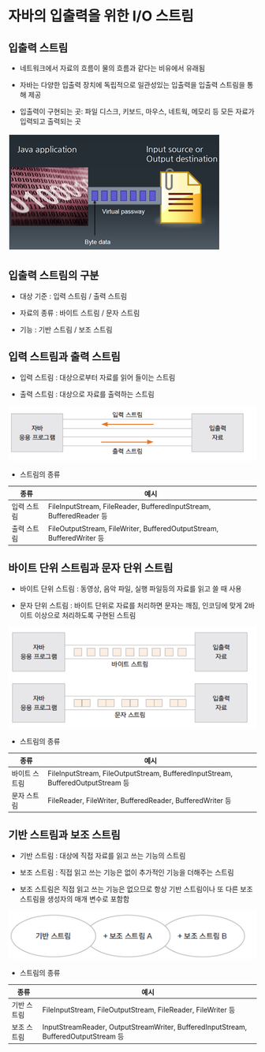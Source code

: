 # 자바의 입출력을 위한 I/O 스트림

## 입출력 스트림

- 네트워크에서 자료의 흐름이 물의 흐름과 같다는 비유에서 유래됨

- 자바는 다양한 입출력 장치에 독립적으로 일관성있는 입출력을 입출력 스트림을 통해 제공

- 입출력이 구현되는 곳: 파일 디스크, 키보드, 마우스, 네트웍, 메모리 등 모든 자료가 입력되고 출력되는 곳

![io.png](io.png)

## 입출력 스트림의 구분

- 대상 기준 : 입력 스트림 / 출력 스트림

- 자료의 종류 : 바이트 스트림 / 문자 스트림

- 기능 : 기반 스트림 / 보조 스트림

## 입력 스트림과 출력 스트림

- 입력 스트림 : 대상으로부터 자료를 읽어 들이는 스트림

- 출력 스트림 : 대상으로 자료를 출력하는 스트림

![iostream.png](iostream.png)

- 스트림의 종류

| 종류 | 예시 |
| ------ | ------ |
| 입력 스트림 | FileInputStream, FileReader, BufferedInputStream, BufferedReader 등 |
| 출력 스트림 | FileOutputStream, FileWriter, BufferedOutputStream, BufferedWriter 등 |

## 바이트 단위 스트림과 문자 단위 스트림

- 바이트 단위 스트림 : 동영상, 음악 파일, 실행 파일등의 자료를 읽고 쓸 때 사용

- 문자 단위 스트림 : 바이트 단위로 자료를 처리하면 문자는 깨짐, 인코딩에 맞게 2바이트 이상으로 처리하도록 구현된 스트림

![byte.png](byte.png)

- 스트림의 종류

| 종류 | 예시 |
| ------ | ------ |
| 바이트 스트림 | FileInputStream, FileOutputStream, BufferedInputStream, BufferedOutputStream 등 |
| 문자 스트림 | FileReader, FileWriter, BufferedReader, BufferedWriter 등 |

## 기반 스트림과 보조 스트림

- 기반 스트림 : 대상에 직접 자료를 읽고 쓰는 기능의 스트림

- 보조 스트림 : 직접 읽고 쓰는 기능은 없이 추가적인 기능을 더해주는 스트림

- 보조 스트림은 직접 읽고 쓰는 기능은 없으므로 항상 기반 스트림이나 또 다른 보조 스트림을 생성자의 매개 변수로 포함함

![second.png](second.png)

- 스트림의 종류

| 종류 | 예시 |
| ------ | ------ |
| 기반 스트림 | FileInputStream, FileOutputStream, FileReader, FileWriter 등 |
| 보조 스트림 | InputStreamReader, OutputStreamWriter, BufferedInputStream, BufferedOutputStream 등 |

